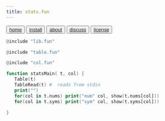 ```yaml
---
title: stats.fun
---
```


<button class="button button1"><a href="/simpleai/index>home">home</a></button>
<button class="button button2"><a href="/simpleai/INSTALL>install">install</a></button>
<button class="button button1"><a href="/simpleai/ABOUT>doc">about</a></button>
<button class="button button2"><a href="http://github.com/timm/simpleai/issues>discuss">discuss</a></button>
<button class="button button1"><a href="/simpleai/LICENSE">license</a></button>

```awk
@include "lib.fun"
```
```awk
@include "table.fun"
```
```awk
@include "col.fun"
```

```awk
function statsMain( t, col) { 
   Table(t)
   TableRead(t) #  reads from stdin
   print("")
   for(col in t.nums) print("num" col, show(t.nums[col]))
   for(col in t.syms) print("sym" col, show(t.syms[col]))
    
}
```


